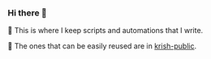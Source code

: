 ### Hi there 👋
🌱 This is where I keep scripts and automations that I write.

🔭 The ones that can be easily reused are in [krish-public](https://github.com/krishbandaru/krish-public).

<!--
**krishbandaru/krishbandaru** is a ✨ _special_ ✨ repository because its `README.md` (this file) appears on your GitHub profile.

Here are some ideas to get you started:

- 🔭 I’m currently working on ...
- 🌱 I’m currently learning ...
- 👯 I’m looking to collaborate on ...
- 🤔 I’m looking for help with ...
- 💬 Ask me about ...
- 📫 How to reach me: ...
- 😄 Pronouns: ...
- ⚡ Fun fact: ...
-->
